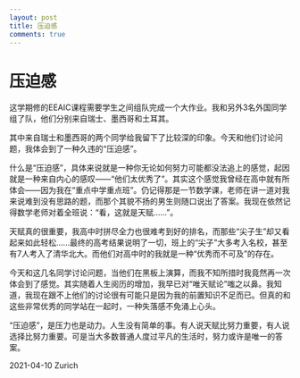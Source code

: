 ```yaml
---
layout: post
title: 压迫感
comments: true
---
```


# 压迫感

这学期修的EEAIC课程需要学生之间组队完成一个大作业。我和另外3名外国同学组了队，他们分别来自瑞士、墨西哥和土耳其。

其中来自瑞士和墨西哥的两个同学给我留下了比较深的印象。今天和他们讨论问题，我体会到了一种久违的“压迫感”。

什么是“压迫感”，具体来说就是一种你无论如何努力可能都没法追上的感觉，起因就是一种来自内心的感叹——“他们太优秀了”。其实这个感觉我曾经在高中就有所体会——因为我在“重点中学重点班”。仍记得那是一节数学课，老师在讲一道对我来说难到没有思路的题，而那个其貌不扬的男生则随口说出了答案。我现在依然记得数学老师对着全班说：“看，这就是天赋......”。

天赋真的很重要，我高中时拼尽全力也很难考到好的排名，而那些“尖子生”却又看起来如此轻松......最终的高考结果说明了一切，班上的“尖子”大多考入名校，甚至有7人考入了清华北大。而他们对高中时的我就是一种“优秀而不可及”的存在。

今天和这几名同学讨论问题，当他们在黑板上演算，而我不知所措时我竟然再一次体会到了感觉。其实随着人生阅历的增加，我早已对“唯天赋论”嗤之以鼻。我知道，我现在跟不上他们的讨论很有可能只是因为我的前置知识不足而已。但真的和这些非常优秀的同学站在一起时，一种失落感不免涌上心头。

“压迫感”，是压力也是动力。人生没有简单的事。有人说天赋比努力重要，有人说选择比努力重要。可是当大多数普通人度过平凡的生活时，努力或许是唯一的答案。

2021-04-10
Zurich
